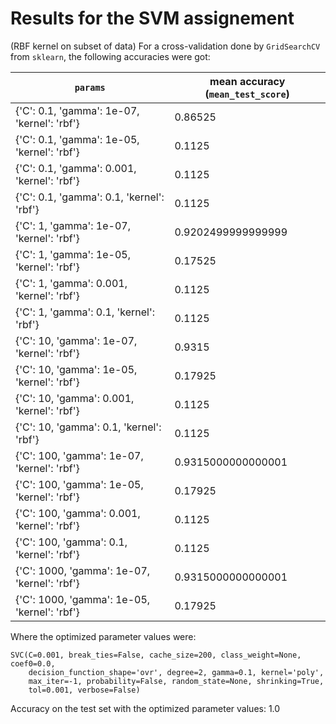 # Results for the SVM assignement
(RBF kernel on subset of data) 
For a cross-validation done by ```GridSearchCV``` from ```sklearn```, the following accuracies were got:

```params``` | mean accuracy (```mean_test_score```)
--- | ---
{'C': 0.1, 'gamma': 1e-07, 'kernel': 'rbf'} | 0.86525
{'C': 0.1, 'gamma': 1e-05, 'kernel': 'rbf'} | 0.1125
{'C': 0.1, 'gamma': 0.001, 'kernel': 'rbf'} | 0.1125
{'C': 0.1, 'gamma': 0.1, 'kernel': 'rbf'} | 0.1125
{'C': 1, 'gamma': 1e-07, 'kernel': 'rbf'} | 0.9202499999999999
{'C': 1, 'gamma': 1e-05, 'kernel': 'rbf'} | 0.17525
{'C': 1, 'gamma': 0.001, 'kernel': 'rbf'} | 0.1125
{'C': 1, 'gamma': 0.1, 'kernel': 'rbf'} | 0.1125
{'C': 10, 'gamma': 1e-07, 'kernel': 'rbf'} | 0.9315
{'C': 10, 'gamma': 1e-05, 'kernel': 'rbf'} | 0.17925
{'C': 10, 'gamma': 0.001, 'kernel': 'rbf'} | 0.1125
{'C': 10, 'gamma': 0.1, 'kernel': 'rbf'} | 0.1125
{'C': 100, 'gamma': 1e-07, 'kernel': 'rbf'} | 0.9315000000000001
{'C': 100, 'gamma': 1e-05, 'kernel': 'rbf'} | 0.17925
{'C': 100, 'gamma': 0.001, 'kernel': 'rbf'} | 0.1125
{'C': 100, 'gamma': 0.1, 'kernel': 'rbf'} | 0.1125
{'C': 1000, 'gamma': 1e-07, 'kernel': 'rbf'} | 0.9315000000000001
{'C': 1000, 'gamma': 1e-05, 'kernel': 'rbf'} | 0.17925

Where the optimized parameter values were:

```
SVC(C=0.001, break_ties=False, cache_size=200, class_weight=None, coef0=0.0,
    decision_function_shape='ovr', degree=2, gamma=0.1, kernel='poly',
    max_iter=-1, probability=False, random_state=None, shrinking=True,
    tol=0.001, verbose=False)
```

Accuracy on the test set with the optimized parameter values: 1.0
